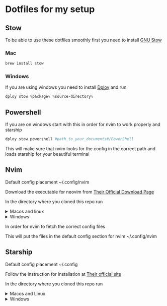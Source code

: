 # Dotfiles for my setup

## Stow

To be able to use these dotfiles smoothly first you need to install [GNU Stow](https://www.gnu.org/software/stow/)

### Mac

```zsh
brew install stow
```

### Windows

If you are using windows you need to install [Dploy](https://github.com/arecarn/dploy) and run

```powershell
dploy stow %package% %source-directory%
```

## Powershell

If you are on windows start with this in order for nvim to work properly and
starship

```powershell
dploy stow powershell #path_to_your_documents#/PowerShell
```

This will make sure that nvim looks for the config in the correct path and loads
starship for your beautiful terminal

## Nvim

Default config placement ~/.config/nvim

Download the executable for neovim from [Their Official Download Page](https://github.com/neovim/neovim/blob/master/INSTALL.md)

In the directory where you cloned this repo run

<details>
<summary>Macos and linux</summary>

```zsh
stow nvim
```

</details>

<details>
<summary>Windows</summary>
    
```powershell
dploy stow nvim #path_to_your_user_folder#/.config
```

</details>

In order for nvim to fetch the correct config files

This will put the files in the default config section for nvim ~/.config/nvim

## Starship

Default config placement ~/.config

Follow the instruction for installation at [Their official site](https://starship.rs/)

In the directory where you cloned this repo run

<details>
<summary>Macos and Linux</summary>

```zsh
stow starship
```

</details>
<details>
<summary>Windows</summary>

```powershell
dploy stow starship #path_to_your_user_folder#/.config
```

</details>

